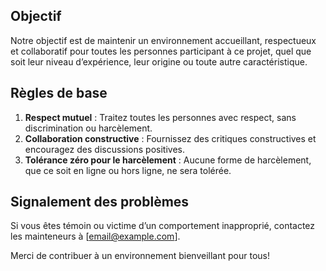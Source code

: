 ## Objectif

Notre objectif est de maintenir un environnement accueillant, respectueux et collaboratif pour toutes les personnes participant à ce projet, quel que soit leur niveau d’expérience, leur origine ou toute autre caractéristique.

## Règles de base

1. **Respect mutuel** : Traitez toutes les personnes avec respect, sans discrimination ou harcèlement.
2. **Collaboration constructive** : Fournissez des critiques constructives et encouragez des discussions positives.
3. **Tolérance zéro pour le harcèlement** : Aucune forme de harcèlement, que ce soit en ligne ou hors ligne, ne sera tolérée.

## Signalement des problèmes

Si vous êtes témoin ou victime d’un comportement inapproprié, contactez les mainteneurs à [email@example.com].

Merci de contribuer à un environnement bienveillant pour tous!
